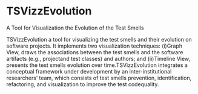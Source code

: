 # TSVizzEvolution
A Tool for Visualization the Evolution of the Test Smells

TSVizzEvolution a tool for visualizing the test smells and their evolution on software projects. It implements two visualization techniques: (i)Graph View, draws the associations between the test smells and the software artifacts (e.g., projectand test classes) and authors; and (ii)Timeline View, presents the test smells evolution over time.TSVizzEvolution integrates a conceptual framework under development by an inter-institutional researchers’ team, which consists of test smells prevention, identification, refactoring, and visualization to improve the test codequality. 
